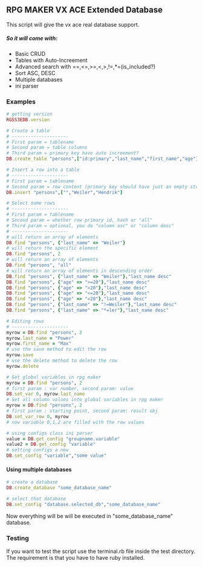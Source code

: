 ## RPG MAKER VX ACE Extended Database

This script will give the vx ace real database support.

##### So it will come with:
* Basic CRUD
* Tables with Auto-Increement
* Advanced search with ==,<=,>=,<,>,!=,*=(is_included?)
* Sort ASC, DESC
* Multiple databases
* ini parser

### Examples

```ruby
# getting version
RGSS3EDB.version

# Create a table
# ---------------------
# First param = tablename
# Second param = table columns
# Third param = primary key have auto increement?
DB.create_table "persons",["id:primary","last_name","first_name","age"],true

# Insert a row into a table
# ---------------------
# First param = tablename
# Second param = row content (primary key should have just an empty string)
DB.insert "persons",["","Weiler","Hendrik"]

# Select some rows
# ---------------------
# First param = tablename
# Second param = whether row primary id, hash or "all"
# Third param = optional, you do "column asc" or "column desc" 
# ---------------------
# will return an array of elements
DB.find "persons", {"last_name" => "Weiler"}
# will return the specific element
DB.find "persons", 2
# will return an array of elements
DB.find "persons", "all"
# will return an array of elements in descending order
DB.find "persons", {"last_name" => "Weiler"},"last_name desc"
DB.find "persons", {"age" => ">=20"},"last_name desc"
DB.find "persons", {"age" => ">20"},"last_name desc"
DB.find "persons", {"age" => "<=20"},"last_name desc"
DB.find "persons", {"age" => "<20"},"last_name desc"
DB.find "persons", {"last_name" => "!=Weiler"},"last_name desc"
DB.find "persons", {"last_name" => "*=ler"},"last_name desc"

# Editing rows
# ---------------------
myrow = DB.find "persons", 2
myrow.last_name = "Power"
myrow.first_name = "Max"
# use the save method to edit the row
myrow.save
# use the delete method to delete the row
myrow.delete

# Set global variables in rpg maker
myrow = DB.find "persons", 2
# first param : var number, second param: value
DB.set_var 0, myrow.last_name
# Set all column values into global variables in rpg maker
myrow = DB.find "persons", 2
# first param : starting point, second param: result obj
DB.set_var_row 0, myrow
# now variable 0,1,2 are filled with the row values

# using configs class ini parser 
value = DB.get_config "groupname.variable"
value2 = DB.get_config "variable"
# setting configs a new
DB.set_config "variable","some value"
```

#### Using multiple databases
```ruby
# create a database
DB.create_database "some_database_name"

# select that database
DB.set_config "database.selected_db","some_database_name"
```

Now everything will be will be executed in "some_database_name" database.

### Testing

If you want to test the script use the terminal.rb file inside the test directory.
The requirement is that you have to have ruby installed.